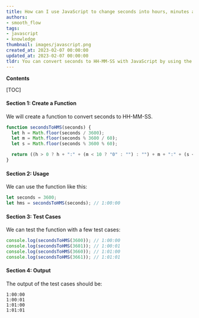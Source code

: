 ```yaml
---
title: How can I use JavaScript to change seconds into hours, minutes and seconds?
authors:
- smooth_flow
tags:
- javascript
- knowledge
thumbnail: images/javascript.png
created_at: 2023-02-07 00:00:00
updated_at: 2023-02-07 00:00:00
tldr: You can convert seconds to HH-MM-SS with JavaScript by using the Date object and its methods getHours(), getMinutes(), and getSeconds().
---
```


**Contents**

[TOC]

#### Section 1: Create a Function

We will create a function to convert seconds to HH-MM-SS.

```javascript
function secondsToHMS(seconds) {
  let h = Math.floor(seconds / 3600);
  let m = Math.floor(seconds % 3600 / 60);
  let s = Math.floor(seconds % 3600 % 60);

  return ((h > 0 ? h + ":" + (m < 10 ? "0" : "") : "") + m + ":" + (s < 10 ? "0" : "") + s);
}
```

#### Section 2: Usage

We can use the function like this:

```javascript
let seconds = 3600;
let hms = secondsToHMS(seconds); // 1:00:00
```

#### Section 3: Test Cases

We can test the function with a few test cases:

```javascript
console.log(secondsToHMS(3600)); // 1:00:00
console.log(secondsToHMS(3601)); // 1:00:01
console.log(secondsToHMS(3660)); // 1:01:00
console.log(secondsToHMS(3661)); // 1:01:01
```

#### Section 4: Output

The output of the test cases should be:

```
1:00:00
1:00:01
1:01:00
1:01:01
```
